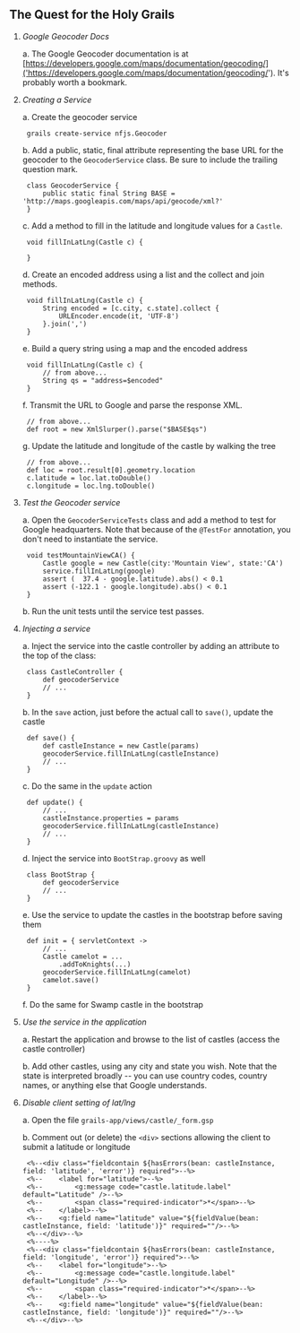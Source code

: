 The Quest for the Holy Grails
-----------------------------

1. *Google Geocoder Docs*

    a. The Google Geocoder documentation is at [https://developers.google.com/maps/documentation/geocoding/]('https://developers.google.com/maps/documentation/geocoding/').
It's probably worth a bookmark.

2. *Creating a Service*

    a. Create the geocoder service

        grails create-service nfjs.Geocoder

    b. Add a public, static, final attribute representing the base URL for the geocoder to the `GeocoderService` class. Be
    sure to include the trailing question mark.

        class GeocoderService {
            public static final String BASE = 'http://maps.googleapis.com/maps/api/geocode/xml?'
        }

    c. Add a method to fill in the latitude and longitude values for a `Castle`.

        void fillInLatLng(Castle c) {

        }

    d. Create an encoded address using a list and the collect and join methods.

        void fillInLatLng(Castle c) {
            String encoded = [c.city, c.state].collect {
                URLEncoder.encode(it, 'UTF-8')
            }.join(',')
        }

    e. Build a query string using a map and the encoded address

        void fillInLatLng(Castle c) {
            // from above...
            String qs = "address=$encoded"
        }

    f. Transmit the URL to Google and parse the response XML.

        // from above...
        def root = new XmlSlurper().parse("$BASE$qs")

    g. Update the latitude and longitude of the castle by walking the tree

        // from above...
        def loc = root.result[0].geometry.location
        c.latitude = loc.lat.toDouble()
        c.longitude = loc.lng.toDouble()

3. *Test the Geocoder service*

    a. Open the `GeocoderServiceTests` class and add a method to test for Google headquarters. Note that because of the
    `@TestFor` annotation, you don't need to instantiate the service.

        void testMountainViewCA() {
            Castle google = new Castle(city:'Mountain View', state:'CA')
            service.fillInLatLng(google)
            assert (  37.4 - google.latitude).abs() < 0.1
            assert (-122.1 - google.longitude).abs() < 0.1
        }

    b. Run the unit tests until the service test passes.

4. *Injecting a service*

    a. Inject the service into the castle controller by adding an attribute to the top of the class:

        class CastleController {
            def geocoderService
            // ...
        }

    b. In the `save` action, just before the actual call to `save()`, update the castle

        def save() {
            def castleInstance = new Castle(params)
            geocoderService.fillInLatLng(castleInstance)
            // ...
        }

    c. Do the same in the `update` action

        def update() {
            // ...
            castleInstance.properties = params
            geocoderService.fillInLatLng(castleInstance)
            // ...
        }

    d. Inject the service into `BootStrap.groovy` as well

        class BootStrap {
            def geocoderService
            // ...
        }

    e. Use the service to update the castles in the bootstrap before saving them

        def init = { servletContext ->
            // ...
            Castle camelot = ...
                .addToKnights(...)
            geocoderService.fillInLatLng(camelot)
            camelot.save()
        }

    f. Do the same for Swamp castle in the bootstrap

5. *Use the service in the application*

    a. Restart the application and browse to the list of castles (access the castle controller)

    b. Add other castles, using any city and state you wish. Note that the state is interpreted broadly -- you can use country codes, country names, or anything else that Google understands.

6. *Disable client setting of lat/lng*

    a. Open the file `grails-app/views/castle/_form.gsp`

    b. Comment out (or delete) the `<div>` sections allowing the client to submit a latitude or longitude

        <%--<div class="fieldcontain ${hasErrors(bean: castleInstance, field: 'latitude', 'error')} required">--%>
        <%--	<label for="latitude">--%>
        <%--		<g:message code="castle.latitude.label" default="Latitude" />--%>
        <%--		<span class="required-indicator">*</span>--%>
        <%--	</label>--%>
        <%--	<g:field name="latitude" value="${fieldValue(bean: castleInstance, field: 'latitude')}" required=""/>--%>
        <%--</div>--%>
        <%----%>
        <%--<div class="fieldcontain ${hasErrors(bean: castleInstance, field: 'longitude', 'error')} required">--%>
        <%--	<label for="longitude">--%>
        <%--		<g:message code="castle.longitude.label" default="Longitude" />--%>
        <%--		<span class="required-indicator">*</span>--%>
        <%--	</label>--%>
        <%--	<g:field name="longitude" value="${fieldValue(bean: castleInstance, field: 'longitude')}" required=""/>--%>
        <%--</div>--%>
